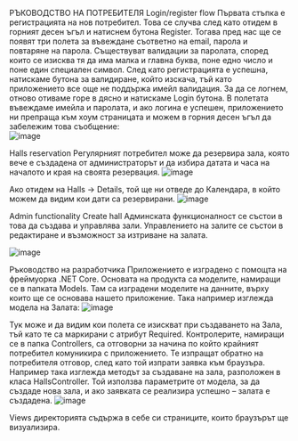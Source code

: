 РЪКОВОДСТВО НА ПОТРЕБИТЕЛЯ
Login/register flow
Първата стъпка е регистрацията на нов потребител. Това се случва след като отидем в горният десен ъгъл и натиснем бутона Register.
Тогава пред нас ще се появят три полета за въвеждане съответно на email, парола и повтаряне на парола. Съществуват валидации за паролата, според които се изисква тя да има малка и главна буква, поне едно число и поне един специален символ. 
След като регистрацията е успешна, натискаме бутона за валидиране, който изскача, тъй като приложението все още не поддържа имейл валидация. 
За да се логнем, отново отиваме горе в дясно и натискаме Login бутона. В полетата въвеждаме имейла и паролата, и ако логина е успешен, приложението ни препраща към хоум страницата и можем в горния десен ъгъл да забележим това съобщение:  
![image](https://user-images.githubusercontent.com/53709637/151508214-ae98827b-c705-4ba8-a566-99b8cdaeee5d.png)

Halls reservation
Регулярният потребител може да резервира зала, която вече е създадена от администраторът и да избира датата и часа на началото и края на своята резервация. 
 ![image](https://user-images.githubusercontent.com/53709637/151508307-6d3b0d72-49b0-427f-872f-77c882cfd5eb.png)

 
Ако отидем на Halls -> Details, той ще ни отведе до Календара, в който можем да видим кои дати са резервирани.
 ![image](https://user-images.githubusercontent.com/53709637/151508346-a0106c05-a9be-4c14-89b4-f8e2ea71a3f0.png)

Admin functionality
Create hall 
Админската функционалност се състои в това да създава и управлява зали. Управлението на залите се състои в редактиране и възможност за изтриване на залата.
 
![image](https://user-images.githubusercontent.com/53709637/151508387-510657f3-3d9b-486b-b7e3-4850da1c1d76.png)




Ръководство на разработчика
Приложението е изградено с помощта на фреймуорка .NET Core. 
Основата на продукта са моделите, намиращи се в папката Models. Там са изградени моделите на данните, върху които ще се основава нашето приложение. Така например изглежда модела на Залата: 
![image](https://user-images.githubusercontent.com/53709637/151508418-76189361-c787-4227-8136-c6088eac8bce.png)

Тук може и да видим кои полета се изискват при създаването на Зала, тъй като те са маркирани с атрибут Required. 
Контролерите, намиращи се в папка Controllers, са отговорни за начина по който крайният потребител комуникира с приложението. Те изпращат обратно на потребителя отговор, след като той изпрати заявка към браузъра.
Например така изглежда методът за създаване на зала, разположен в класа HallsController. Той използва параметрите от модела, за да създаде нова зала, и ако заявката се реализира успешно – залата е създадена.
![image](https://user-images.githubusercontent.com/53709637/151508449-b6199004-62d9-4f04-aae9-4e1e88863bfc.png)

 
Views директорията съдържа в себе си страниците, които браузърът ще визуализира. 



